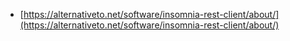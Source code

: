 - [https://alternativeto.net/software/insomnia-rest-client/about/](https://alternativeto.net/software/insomnia-rest-client/about/)








